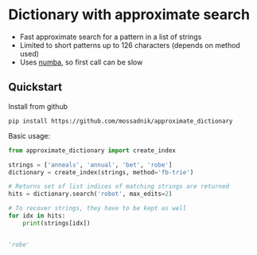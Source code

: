 # Dictionary with approximate search

 * Fast approximate search for a pattern in a list of strings
 * Limited to short patterns up to 126 characters (depends on method used)
 * Uses [numba](https://numba.pydata.org), so first call can be slow

## Quickstart

Install from github

```
pip install https://github.com/mossadnik/approximate_dictionary
```

Basic usage:

```python
from approximate_dictionary import create_index

strings = ['anneals', 'annual', 'bet', 'robe']
dictionary = create_index(strings, method='fb-trie')

# Returns set of list indices of matching strings are returned
hits = dictionary.search('robot', max_edits=2)

# To recover strings, they have to be kept as well
for idx in hits:
    print(strings[idx])


'robe'
```
